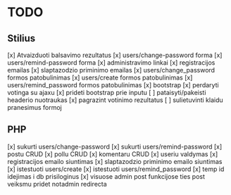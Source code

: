 # TODO
## Stilius 
[x] Atvaizduoti balsavimo rezultatus
[x] users/change-password forma
[x] users/remind-password forma
[x] administravimo linkai
[x] registracijos emailas
[x] slaptazodzio priminimo emailas
[x] users/change_password formos patobulinimas
[x] users/create formos patobulinimas
[x] users/remind_password formos patobulinimas
[x] bootstrap
[x] perdaryti votinga su ajaxu
[x] prideti bootstrap prie inputu
[ ] pataisyti/pakeisti headerio nuotraukas
[x] pagrazint votinimo rezultatus
[ ] sulietuvinti klaidu pranesimus formoj

## PHP
[x] sukurti users/change-password
[x] sukurti users/remind-password
[x] postu CRUD
[x] pollu CRUD
[x] komentaru CRUD
[x] useriu valdymas
[x] registracijos emailo siuntimas
[x] slaptazodzio priminimo emailo siuntimas
[x] istestuoti users/create
[x] istestuoti users/remind_password
[x] temp id idejimas i db prisiloginus
[x] visuose admin post funkcijose ties post veiksmu pridet notadmin redirecta